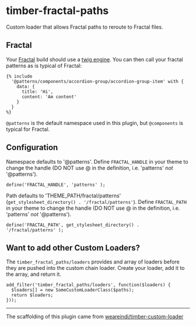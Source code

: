 # timber-fractal-paths

Custom loader that allows Fractal paths to reroute to Fractal files.

## Fractal

Your [Fractal](https://fractal.build/) build should use a [twig
engine](https://github.com/frctl/twig). You can then call your fractal patterns as is
typical of Fractal:

```
{% include
  '@patterns/components/accordion-group/accordion-group-item' with {
    data: {
      title: 'Hi',
      content: 'Am content'
    }
  }
%}
```

`@patterns` is the default namespace used in this plugin, but `@components` is typical for
Fractal.

## Configuration

Namespace defaults to '@patterns'. Define `FRACTAL_HANDLE` in your theme to change the
handle (DO NOT use @ in the definition, i.e. 'patterns' _not_ '@patterns').

```
define('FRACTAL_HANDLE', 'patterns' );
```

Path defaults to 'THEME_PATH/fractal/patterns' (`get_stylesheet_directory() . '/fractal/patterns'`). Define `FRACTAL_PATH` in your theme to change the
handle (DO NOT use @ in the definition, i.e. 'patterns' _not_ '@patterns').

```
define('FRACTAL_PATH', get_stylesheet_directory() . '/fractal/patterns' );
```


## Want to add other Custom Loaders?

The `timber_fractal_paths/loaders` provides and array of loaders before they are pushed
into the custom chain loader. Create your loader, add it to the array, and return it.

```
add_filter('timber_fractal_paths/loaders', function($loaders) {
  $loaders[] = new SomeCustomLoaderClass($paths);
  return $loaders;
}));
```

---------------------

The scaffolding of this plugin came from [weareindi/timber-custom-loader](https://github.com/weareindi/timber-custom-loader)